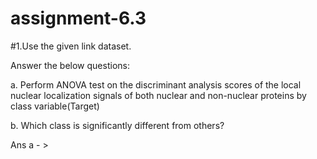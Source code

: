 # assignment-6.3

#1.Use the given link dataset.

Answer the below questions:

a. Perform ANOVA test on the discriminant analysis
scores of the local nuclear localization signals of both
nuclear and non-nuclear proteins by class variable(Target)


b. Which class is significantly different from others?

Ans a - >


